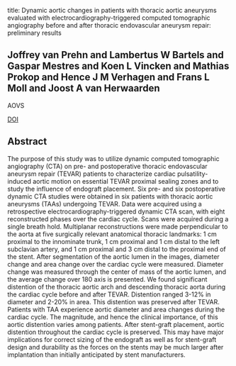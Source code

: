 title: Dynamic aortic changes in patients with thoracic aortic aneurysms evaluated with electrocardiography-triggered computed tomographic angiography before and after thoracic endovascular aneurysm repair: preliminary results

## Joffrey van Prehn and Lambertus W Bartels and Gaspar Mestres and Koen L Vincken and Mathias Prokop and Hence J M Verhagen and Frans L Moll and Joost A van Herwaarden
AOVS

<a href="https://doi.org/10.1016/j.avsg.2008.08.007">DOI</a>

## Abstract
The purpose of this study was to utilize dynamic computed tomographic angiography (CTA) on pre- and postoperative thoracic endovascular aneurysm repair (TEVAR) patients to characterize cardiac pulsatility-induced aortic motion on essential TEVAR proximal sealing zones and to study the influence of endograft placement. Six pre- and six postoperative dynamic CTA studies were obtained in six patients with thoracic aortic aneurysms (TAAs) undergoing TEVAR. Data were acquired using a retrospective electrocardiography-triggered dynamic CTA scan, with eight reconstructed phases over the cardiac cycle. Scans were acquired during a single breath hold. Multiplanar reconstructions were made perpendicular to the aorta at five surgically relevant anatomical thoracic landmarks: 1 cm proximal to the innominate trunk, 1 cm proximal and 1 cm distal to the left subclavian artery, and 1 cm proximal and 3 cm distal to the proximal end of the stent. After segmentation of the aortic lumen in the images, diameter change and area change over the cardiac cycle were measured. Diameter change was measured through the center of mass of the aortic lumen, and the average change over 180 axis is presented. We found significant distention of the thoracic aortic arch and descending thoracic aorta during the cardiac cycle before and after TEVAR. Distention ranged 3-12% in diameter and 2-20% in area. This distention was preserved after TEVAR. Patients with TAA experience aortic diameter and area changes during the cardiac cycle. The magnitude, and hence the clinical importance, of this aortic distention varies among patients. After stent-graft placement, aortic distention throughout the cardiac cycle is preserved. This may have major implications for correct sizing of the endograft as well as for stent-graft design and durability as the forces on the stents may be much larger after implantation than initially anticipated by stent manufacturers.

